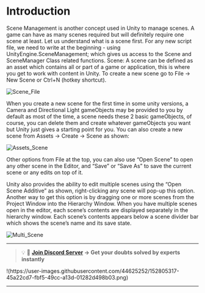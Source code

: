 # Introduction

Scene Management is another concept used in Unity to manage scenes. A game can have as many scenes required but will definitely require one scene at least. Let us understand what is a scene first.
For any new script file, we need to write at the beginning - using UnityEngine.SceneManagement; which gives us access to the Scene and SceneManager Class related functions.
Scene: A scene can be defined as an asset which contains all or part of a game or application, this is where you get to work with content in Unity. To create a new scene go to File ->  New Scene or Ctrl+N (hotkey shortcut).

![Scene_File](https://user-images.githubusercontent.com/44625252/152945409-69f8bbc3-b5a4-4af2-8509-7a14b575819a.png)

When you create a new scene for the first time in some unity versions, a Camera and Directional Light gameObjects may be provided to you by default as most of the time, a scene needs these 2 basic gameObjects, of course, you can delete them and create whatever gameObjects you want but Unity just gives a starting point for you. You can also create a new scene from Assets -> Create -> Scene as shown:

![Assets_Scene](https://user-images.githubusercontent.com/44625252/152945488-09af9e73-7f36-4592-be01-e2336d4d86a2.png)

Other options from File at the top, you can also use “Open Scene” to open any other scene in the Editor, and “Save” or “Save As” to save the current scene or any edits on top of it.

Unity also provides the ability to edit multiple scenes using the “Open Scene Additive” as shown, right-clicking any scene will pop-up this option. Another way to get this option is by dragging one or more scenes from the Project Window into the Hierarchy Window.
When you have multiple scenes open in the editor, each scene’s contents are displayed separately in the hierarchy window. Each scene’s contents appears below a scene divider bar which shows the scene’s name and its save state.

![Multi_Scene](https://user-images.githubusercontent.com/44625252/152947503-2b8a5919-762a-4d69-93a2-5dddf9774220.png)

---
<aside>

> 💡 🚀 **[Join Discord Server](https://discord.gg/J5zDscnzms) → Get your doubts solved by experts instantly**
</aside>
!(https://user-images.githubusercontent.com/44625252/152805317-45a22cd7-fbf5-49cc-a13d-01282d498b03.png)

---
